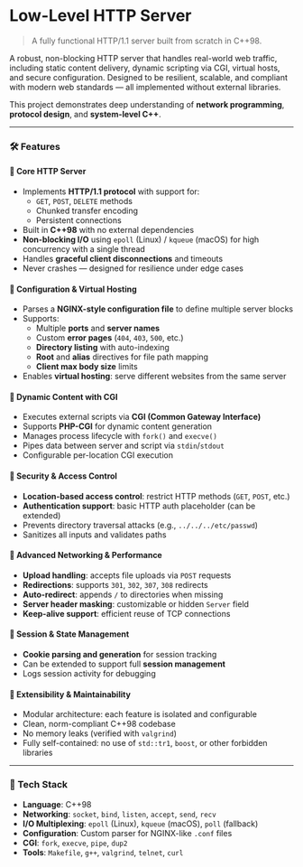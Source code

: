 # Low-Level HTTP Server

> A fully functional HTTP/1.1 server built from scratch in C++98.

A robust, non-blocking HTTP server that handles real-world web traffic, including static content delivery, dynamic scripting via CGI, virtual hosts, and secure configuration. Designed to be resilient, scalable, and compliant with modern web standards — all implemented without external libraries.

This project demonstrates deep understanding of **network programming**, **protocol design**, and **system-level C++**.

---

### 🛠️ Features

#### 🔹 **Core HTTP Server**
- Implements **HTTP/1.1 protocol** with support for:
  - `GET`, `POST`, `DELETE` methods
  - Chunked transfer encoding
  - Persistent connections
- Built in **C++98** with no external dependencies
- **Non-blocking I/O** using `epoll` (Linux) / `kqueue` (macOS) for high concurrency with a single thread
- Handles **graceful client disconnections** and timeouts
- Never crashes — designed for resilience under edge cases

#### 🔹 **Configuration & Virtual Hosting**
- Parses a **NGINX-style configuration file** to define multiple server blocks
- Supports:
  - Multiple **ports** and **server names**
  - Custom **error pages** (`404`, `403`, `500`, etc.)
  - **Directory listing** with auto-indexing
  - **Root** and **alias** directives for file path mapping
  - **Client max body size** limits
- Enables **virtual hosting**: serve different websites from the same server

#### 🔹 **Dynamic Content with CGI**
- Executes external scripts via **CGI (Common Gateway Interface)**
- Supports **PHP-CGI** for dynamic content generation
- Manages process lifecycle with `fork()` and `execve()`
- Pipes data between server and script via `stdin`/`stdout`
- Configurable per-location CGI execution

#### 🔹 **Security & Access Control**
- **Location-based access control**: restrict HTTP methods (`GET`, `POST`, etc.)
- **Authentication support**: basic HTTP auth placeholder (can be extended)
- Prevents directory traversal attacks (e.g., `../../../etc/passwd`)
- Sanitizes all inputs and validates paths

#### 🔹 **Advanced Networking & Performance**
- **Upload handling**: accepts file uploads via `POST` requests
- **Redirections**: supports `301`, `302`, `307`, `308` redirects
- **Auto-redirect**: appends `/` to directories when missing
- **Server header masking**: customizable or hidden `Server` field
- **Keep-alive support**: efficient reuse of TCP connections

#### 🔹 **Session & State Management**
- **Cookie parsing and generation** for session tracking
- Can be extended to support full **session management**
- Logs session activity for debugging

#### 🔹 **Extensibility & Maintainability**
- Modular architecture: each feature is isolated and configurable
- Clean, norm-compliant C++98 codebase
- No memory leaks (verified with `valgrind`)
- Fully self-contained: no use of `std::tr1`, `boost`, or other forbidden libraries

---

### 🧰 Tech Stack
- **Language**: C++98
- **Networking**: `socket`, `bind`, `listen`, `accept`, `send`, `recv`
- **I/O Multiplexing**: `epoll` (Linux), `kqueue` (macOS), `poll` (fallback)
- **Configuration**: Custom parser for NGINX-like `.conf` files
- **CGI**: `fork`, `execve`, `pipe`, `dup2`
- **Tools**: `Makefile`, `g++`, `valgrind`, `telnet`, `curl`
